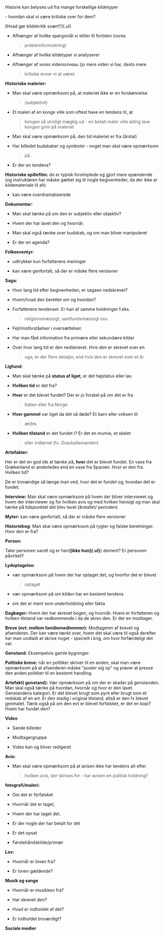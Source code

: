 Historie kan belyses ud fra mange forskellige kildetyper

\- hvordan skal vi være kritiske over for dem?

[Hvad gør kildekritik svært?]{.ul}

-   Afhænger af hvilke spørgsmål vi stiller til fortiden (vores
    > problemformulering)

-   Afhænger af hvilke kildetyper vi analyserer

-   Afhænger af vores vidensniveau (jo mere viden vi har, desto mere
    > kritiske evner vi at være)

**Historiske malerier:**

-   Man skal være opmærksom på, at maleriet ikke er en forskønnelse
    > (subjektivt)

-   Et maleri af en konge ville som oftest have en tendens til, at
    > kongen så utroligt mægtig ud - en betalt maler ville aldrig lave
    > kongen grim på maleriet

-   Man skal være opmærksom på, den tid maleriet er fra (årstal)

-   Har billedet budskaber og symboler - noget man skal være opmærksom
    > på.

-   Er der en tendens?

**Historiske spillefilm:** de er typisk forsimplede og gjort mere
spændende (og instruktøren har måske gættet sig til nogle begivenheder,
da der ikke er kildemateriale til alt)

-   kan være overdramatiserede

**Dokumentar:**

-   Man skal tænke på om den er subjektiv eller objektiv?

-   Hvem der har lavet den og hvornår.

-   Man skal også tænke over budskab, og om man bliver manipuleret

-   Er der en agenda?

**Folkeeventyr:**

-   udtrykker kun forfatterens meninger

-   kan være genfortalt, så der er måske flere versioner

**Saga:**

-   Hvor lang tid efter begivenheden, er sagaen nedskrevet?

-   Hvem/hvad den beretter om og hvordan?

-   Forfatterens tendenser. Er han af samme holdninger f.eks.
    > religionsmæssigt, samfundsmæssigt osv.

-   Fejl/misforståelser i oversættelser.

-   Har man fået information fra primære eller sekundære kilder

-   Over hvor lang tid er den nedskrevet. Hvis den er skrevet over en
    > uge, er der flere detaljer, end hvis den er skrevet over et år.

**Ligfund:**

-   Man skal tænke på **status af liget**, er det højstatus eller lav.

-   **Hvilken tid** er det fra?

-   **Hvor** er det blevet fundet? Der er jo forskel på om det er fra
    > Italien eller fra Norge.

-   **Hvor gammel** var liget da det så døde? Et barn eller voksen til
    > ældre.

-   **Hvilken tilstand** er det fundet i? Er det en mumie, et skelet
    > eller indtørret (fx. Grauballemanden)

**Artefakter:**

Her er det en god ide at tænke på, **hvor** det er blevet fundet. En
vase fra Grækenland er anderledes end en vase fra Spanien. Hvor er den
fra. Hvilken tid?

De er troværdige så længe man ved, hvor det er fundet og, hvordan det er
fundet.

**Interview:** Man skal være opmærksom på hvem der bliver interviewet og
hvem der interviewer og for hvilken avis og med hvilken hensigt og man
skal tænke på tidspunktet det blev lavet (årstallet/ perioden)

**Myter:** kan være genfortalt, så der er måske flere versioner

**Historiebog:** Man skal være opmærksom på rygter og falske
beretninger. Hvor den er fra?

**Person:**

Taler personen sandt og er han(**[ikke hun]{.ul}**) dement? Er personen
påvirket?

**Lydoptagelse:**

-   vær opmærksom på hvem der har optaget det, og hvorfor det er blevet
    > optaget

-   vær opmærksom på om kilden har en bestemt tendens

-   om det er ment som underholdning eller fakta

**Dagbøger:** Hvem der har skrevet bogen, og hvornår. Hvem er
forfatteren og hvilken tilstand var vedkommende i da de skrev den. Er
der en modtager.

**Breve (evt. mellem familiemedlemmer):** Modtageren af brevet og
afsenderen. Der kan være tænkt over, hvem det skal være til også
derefter har man undladt at skrive noget - specielt i krig, om hvor
forfærdeligt det var.

**Genstand:** Eksempelvis gamle bygninger.

**Politiske breve:** når en politiker skriver til en anden, skal man
være opmærksom på at afsenderen måske "puster sig op" og prøver at
presse den anden politiker til en bestemt handling.

**Artefakt( genstand):** Vær opmærksom på om der er skader på
genstanden. Man skal også tænke på hvordan, hvornår og hvor er den
lavet. Genstandens kategori. Er det blevet brugt som pynt eller brugt
som et redskab af en art. Er den stadig i original tilstand, altså er
den fx blevet genmalet. Tænk også på om den evt er blevet forfalsket, er
det en kopi? Hvem har fundet den?

**Video**

-   Sande billeder

-   Modtagergruppe

-   Video kan og bliver redigeret

**Avis:**

-   Man skal være opmærksom på at avisen ikke har tendens alt efter
    > hvilken avis, der skrives for - har avisen en politisk holdning?

**fotografi/maleri:**

-   Om det er forfalsket

-   Hvornår det er taget,

-   Hvem der har taget det.

-   Er der nogle der har betalt for det

-   Er det opsat

-   Førstehåndskilde/primær

**Lov:**

-   Hvornår er loven fra?

-   Er loven gældende?

**Musik og sange**

-   Hvornår er musikken fra?

-   Har skrevet den?

-   Hvad er indholdet af det?

-   Er indholdet troværdigt?

**Sociale medier**
